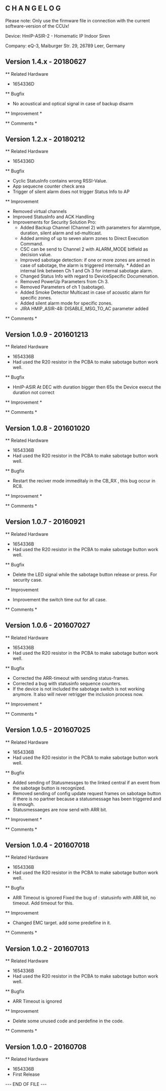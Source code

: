 ﻿C H A N G E L O G
-----------------

Please note: Only use the firmware file in connection with the current software-version
of the CCUx!

Device: HmIP-ASIR-2 - Homematic IP Indoor Siren

Company: eQ-3, Maiburger Str. 29, 26789 Leer, Germany


Version 1.4.x - 20180627
--------------------------------------------------------------
** Related Hardware
   * 1654336D

** Bugfix
   * No acoustical and optical signal in case of backup disarm


** Improvement
   * 
	 
** Comments
   *

Version 1.2.x - 20180212 
--------------------------------------------------------------
** Related Hardware
   * 1654336D

** Bugfix
   * Cyclic StatusInfo contains wrong RSSI-Value. 
   * App sequecne counter check area
   * Trigger of silent alarm does not trigger Status Info to AP


** Improvement
   * Removed virtual channels
   * Improved StatusInfo and ACK Handling
   * Improvements for Security Solution Pro:
	 * Added Backup Channel (Channel 2) with parameters for alarmtype, duration, silent alarm and sd-multicast.
	 * Added arming of up to seven alarm zones to Direct Execution Command.
	 * CSC can be send to Channel 2 with ALARM_MODE bitfield as decision value.
	 * Improved sabotage detection: if one or more zones are armed in case of sabotage, the alarm is triggered internally. 
    * Added an internal link between Ch 1 and Ch 3 for internal sabotage alarm.
	 * Changed Status Info with regard to DeviceSpecific Documenation.
	 * Removed PowerUp Parameters from Ch 3.
	 * Removed Parameters of ch 1 (sabotage).
	 * Added Smoke Detector Multicast in case of acoustic alarm for specific zones.
	 * Added silent alarm mode for specific zones.
	 * JIRA HMIP_ASIR-48: DISABLE_MSG_TO_AC parameter added
	 
** Comments
   *

Version 1.0.9 - 201601213
--------------------------------------------------------------
** Related Hardware
   * 1654336B
   * Had used the R20 resistor in the PCBA to make sabotage button work well.


** Bugfix
   * HmIP-ASIR
	 At DEC with duration bigger then 65s the Device execut the duration not correct 


** Improvement
   * 
   
** Comments
   *
   
Version 1.0.8 - 201601020
--------------------------------------------------------------
** Related Hardware
   * 1654336B
   * Had used the R20 resistor in the PCBA to make sabotage button work well.


** Bugfix
   * Restart the reciver mode immeditaly in the CB_RX , this bug occur in RC8.
 
** Improvement
   * 
   
** Comments
   *


Version 1.0.7 - 20160921
--------------------------------------------------------------
** Related Hardware
   * 1654336B
   * Had used the R20 resistor in the PCBA to make sabotage button work well.


** Bugfix
   * Delete the LED signal while the sabotage button release or press. For security case. 
 
** Improvement
   * Improvement the switch time out for all case.
   
** Comments
   *

Version 1.0.6 - 201607027
--------------------------------------------------------------
** Related Hardware
   * 1654336B
   * Had used the R20 resistor in the PCBA to make sabotage button work well.


** Bugfix
   * Corrected the ARR-timeout with sending status-frames.
   * Corrected a bug with statusinfo sequence counters.
   * If the device is not included the sabotage switch is not working anymore. 
     It also will never retrigger the inclusion process now.
 
** Improvement
   * 
   
** Comments
   *
   
   
Version 1.0.5 - 201607025
--------------------------------------------------------------
** Related Hardware
   * 1654336B
   * Had used the R20 resistor in the PCBA to make sabotage button work well.


** Bugfix
   * Added sending of Statusmessges to the linked central if 
     an event from the sabotage button is recognized.
   * Removed sending of config update request frames on 
     sabotage button if there is no partner because a 
     statusmessage has been triggered and is enough.
   * Statusmessaeges are now send with ARR bit.
 
** Improvement
   * 
   
** Comments
   *
   
   
Version 1.0.4 - 201607018
--------------------------------------------------------------
** Related Hardware
   * 1654336B
   * Had used the R20 resistor in the PCBA to make sabotage button work well.


** Bugfix
   * ARR Timeout is ignored
		Fixed the bug of : statusinfo with ARR bit, no timeout. Add timeout for this.
 
** Improvement
   * Changed EMC target. add some predefine in it.
   
** Comments
   *




Version 1.0.2 - 201607013
--------------------------------------------------------------
** Related Hardware
   * 1654336B
   * Had used the R20 resistor in the PCBA to make sabotage button work well.


** Bugfix
   * ARR Timeout is ignored
 
** Improvement
   * Delete some unused code and perdefine in the code.
   
** Comments
   *




Version 1.0.0 - 20160708
--------------------------------------------------------------
** Related Hardware
   * 1654336B
   * First Release

	 
--- END OF FILE ---
